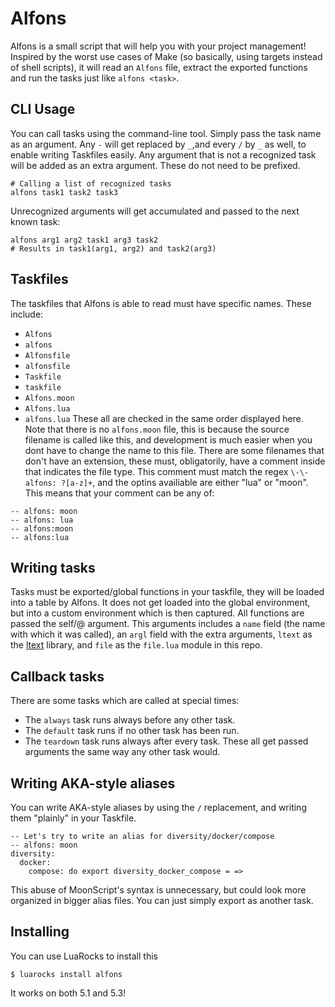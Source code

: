 # Alfons
Alfons is a small script that will help you with your project management! Inspired by the worst use cases of Make (so basically, using targets instead of shell scripts), it will read an `Alfons` file, extract the exported functions and run the tasks just like `alfons <task>`.

## CLI Usage
You can call tasks using the command-line tool. Simply pass the task name as an argument. Any `-` will get replaced by `_`,and every `/` by `_` as well, to enable writing Taskfiles easily. Any argument that is not a recognized task will be added as an extra argument. These do not need to be prefixed.
```
# Calling a list of recognized tasks
alfons task1 task2 task3
```
Unrecognized arguments will get accumulated and passed to the next known task:
```
alfons arg1 arg2 task1 arg3 task2
# Results in task1(arg1, arg2) and task2(arg3)
```

## Taskfiles
The taskfiles that Alfons is able to read must have specific names. These include:
- `Alfons`
- `alfons`
- `Alfonsfile`
- `alfonsfile`
- `Taskfile`
- `taskfile`
- `Alfons.moon`
- `Alfons.lua`
- `alfons.lua`
These all are checked in the same order displayed here. Note that there is no `alfons.moon` file, this is because the source filename is called like this, and development is much easier when you dont have to change the name to this file. There are some filenames that don't have an extension, these must, obligatorily, have a comment inside that indicates the file type. This comment must match the regex `\-\- alfons: ?[a-z]+`, and the optins availiable are either "lua" or "moon". This means that your comment can be any of:
```
-- alfons: moon
-- alfons: lua
-- alfons:moon
-- alfons:lua
```

## Writing tasks
Tasks must be exported/global functions in your taskfile, they will be loaded into a table by Alfons. It does not get loaded into the global environment, but into a custom environment which is then captured. All functions are passed the self/@ argument. This arguments includes a `name` field (the name with which it was called), an `argl` field with the extra arguments, `ltext` as the [ltext](https://github.com/daelvn/ltext) library, and `file` as the `file.lua` module in this repo.

## Callback tasks
There are some tasks which are called at special times:
- The `always` task runs always before any other task.
- The `default` task runs if no other task has been run.
- The `teardown` task runs always after every task.
These all get passed arguments the same way any other task would.

## Writing AKA-style aliases
You can write AKA-style aliases by using the `/` replacement, and writing them "plainly" in your Taskfile.
```moon
-- Let's try to write an alias for diversity/docker/compose
-- alfons: moon
diversity:
  docker:
    compose: do export diversity_docker_compose = =>
```
This abuse of MoonScript's syntax is unnecessary, but could look more organized in bigger alias files. You can just simply export as another task.

## Installing
You can use LuaRocks to install this
```
$ luarocks install alfons
```
It works on both 5.1 and 5.3!
